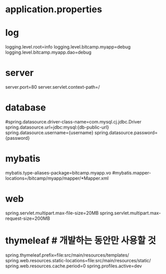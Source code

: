 # application.properties

#

# log

logging.level.root=info
logging.level.bitcamp.myapp=debug
logging.level.bitcamp.myapp.dao=debug

#

# server

server.port=80
server.servlet.context-path=/

#

# database

#spring.datasource.driver-class-name=com.mysql.cj.jdbc.Driver
spring.datasource.url=jdbc:mysql:{db-public-url}
spring.datasource.username={username}
spring.datasource.password={password}

#

# mybatis

mybatis.type-aliases-package=bitcamp.myapp.vo
#mybatis.mapper-locations=/bitcamp/myapp/mapper/*Mapper.xml

#

# web

spring.servlet.multipart.max-file-size=20MB
spring.servlet.multipart.max-request-size=200MB

#

# thymeleaf # 개발하는 동안만 사용할 것

spring.thymeleaf.prefix=file:src/main/resources/templates/
spring.web.resources.static-locations=file:src/main/resources/static/
spring.web.resources.cache.period=0
spring.profiles.active=dev